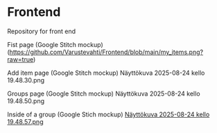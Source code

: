 # Frontend
Repository for front end


Fist page (Google Stitch mockup)
(https://github.com/Varustevahti/Frontend/blob/main/my_items.png?raw=true)

Add item page (Google Stitch mockup)
Näyttökuva 2025-08-24 kello 19.48.30.png

Groups page (Google Stitch mockup)
Näyttökuva 2025-08-24 kello 19.48.50.png

Inside of a group (Google Stich mockup)
[Näyttökuva 2025-08-24 kello 19.48.57.png](https://github.com/Varustevahti/Frontend/blob/main/Na%CC%88ytto%CC%88kuva%202025-08-24%20kello%2019.48.57.png?raw=true)
